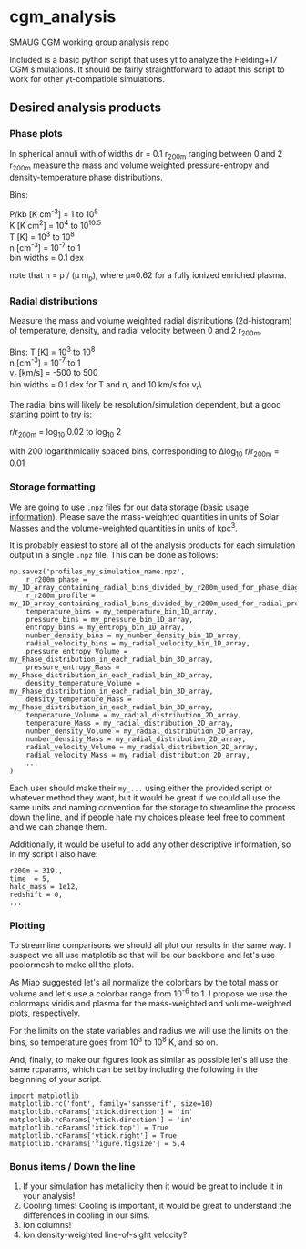 # cgm_analysis
SMAUG CGM working group analysis repo

Included is a basic python script that uses yt to analyze the Fielding+17 CGM simulations. It should be fairly straightforward to adapt this script to work for other yt-compatible simulations.

## Desired analysis products
### Phase plots
In spherical annuli with of widths dr = 0.1 r<sub>200m</sub> ranging between 0 and 2 r<sub>200m</sub> measure the mass and volume weighted pressure-entropy and density-temperature phase distributions.

Bins:

P/kb [K cm<sup>-3</sup>] 	= 1 to 10<sup>5</sup>\
K    [K cm<sup>2</sup>]  	= 10<sup>4</sup> to 10<sup>10.5</sup>\
T    [K]       				= 10<sup>3</sup> to 10<sup>8</sup>\
n    [cm<sup>-3</sup>]   	= 10<sup>-7</sup> to 1\
bin widths = 0.1 dex

note that n = ρ / (μ m<sub>p</sub>), where μ≈0.62 for a fully ionized enriched plasma.

### Radial distributions
Measure the mass and volume weighted radial distributions (2d-histogram) of temperature, density, and radial velocity between 0 and 2 r<sub>200m</sub>. 

Bins:
T    [K]       				= 10<sup>3</sup> to 10<sup>8</sup>\
n    [cm<sup>-3</sup>]   	= 10<sup>-7</sup> to 1\
v<sub>r</sub>    [km/s]   	= -500 to 500\
bin widths = 0.1 dex for T and n, and 10 km/s for v<sub>r</sub>\

The radial bins will likely be resolution/simulation dependent, but a good starting point to try is:

r/r<sub>200m</sub> = log<sub>10</sub> 0.02 to log<sub>10</sub> 2

with 200 logarithmically spaced bins, corresponding to ∆log<sub>10</sub> r/r<sub>200m</sub> = 0.01


### Storage formatting
We are going to use `.npz` files for our data storage ([basic usage information](https://docs.scipy.org/doc/numpy-1.13.0/reference/generated/numpy.savez.html)). Please save the mass-weighted quantities in units of Solar Masses and the volume-weighted quantities in units of kpc<sup>3</sup>.

It is probably easiest to store all of the analysis products for each simulation output in a single `.npz` file. This can be done as follows:

```
np.savez('profiles_my_simulation_name.npz',
	r_r200m_phase = my_1D_array_containing_radial_bins_divided_by_r200m_used_for_phase_diagrams,
	r_r200m_profile = my_1D_array_containing_radial_bins_divided_by_r200m_used_for_radial_profiles,
	temperature_bins = my_temperature_bin_1D_array,
	pressure_bins = my_pressure_bin_1D_array,
	entropy_bins = my_entropy_bin_1D_array,
	number_density_bins = my_number_density_bin_1D_array,
	radial_velocity_bins = my_radial_velocity_bin_1D_array,
	pressure_entropy_Volume = my_Phase_distribution_in_each_radial_bin_3D_array,
	pressure_entropy_Mass = my_Phase_distribution_in_each_radial_bin_3D_array,
	density_temperature_Volume = my_Phase_distribution_in_each_radial_bin_3D_array,
	density_temperature_Mass = my_Phase_distribution_in_each_radial_bin_3D_array,
	temperature_Volume = my_radial_distribution_2D_array,
	temperature_Mass = my_radial_distribution_2D_array,
	number_density_Volume = my_radial_distribution_2D_array,
	number_density_Mass = my_radial_distribution_2D_array,
	radial_velocity_Volume = my_radial_distribution_2D_array,
	radial_velocity_Mass = my_radial_distribution_2D_array,
	...
)
```

Each user should make their `my_...` using either the provided script or whatever method they want, but it would be great if we could all use the same units and naming convention for the storage to streamline the process down the line, and if people hate my choices please feel free to comment and we can change them. 

Additionally, it would be useful to add any other descriptive information, so in my script I also have:
```
r200m = 319.,
time  = 5,
halo_mass = 1e12,
redshift = 0,
...
```

### Plotting
To streamline comparisons we should all plot our results in the same way. I suspect we all use matplotib so that will be our backbone and let's use pcolormesh to make all the plots. 

As Miao suggested let's all normalize the colorbars by the total mass or volume and let's use a colorbar range from 10<sup>-6</sup> to 1. I propose we use the colormaps viridis and plasma for the mass-weighted and volume-weighted plots, respectively. 

For the limits on the state variables and radius we will use the limits on the bins, so temperature goes from 10<sup>3</sup> to 10<sup>8</sup> K, and so on.

And, finally, to make our figures look as similar as possible let's all use the same rcparams, which can be set by including the following in the beginning of your script.
```
import matplotlib
matplotlib.rc('font', family='sansserif', size=10)
matplotlib.rcParams['xtick.direction'] = 'in'
matplotlib.rcParams['ytick.direction'] = 'in'
matplotlib.rcParams['xtick.top'] = True
matplotlib.rcParams['ytick.right'] = True
matplotlib.rcParams['figure.figsize'] = 5,4
```

### Bonus items / Down the line
1. If your simulation has metallicity then it would be great to include it in your analysis!
2. Cooling times! Cooling is important, it would be great to understand the differences in cooling in our sims.
3. Ion columns!
4. Ion density-weighted line-of-sight velocity?













